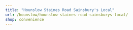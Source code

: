 ```yaml
---
title: "Hounslow Staines Road Sainsbury's Local"
url: /hounslow/hounslow-staines-road-sainsburys-local/
shop: convenience
---
```

